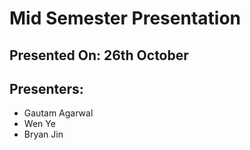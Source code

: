 # Mid Semester Presentation

## Presented On: 26th October

## Presenters:
- Gautam Agarwal
- Wen Ye
- Bryan Jin
